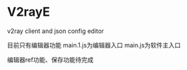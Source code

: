 # V2rayE
v2ray client and json config editor

目前只有编辑器功能
main.1.js为编辑器入口
main.js为软件主入口

编辑器ref功能、保存功能待完成
